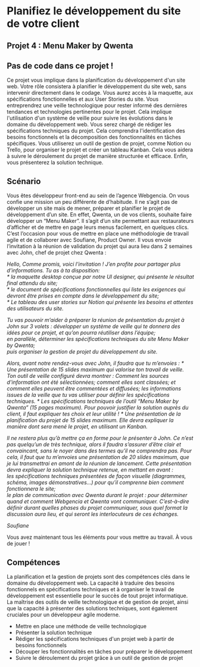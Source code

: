 # Planifiez le développement du site de votre client
  
## Projet 4 : Menu Maker by Qwenta

## Pas de code dans ce projet !  
 
Ce projet vous implique dans la planification du développement d'un site web.
Votre rôle consistera à planifier le développement du site web, sans intervenir directement dans le codage. Vous aurez accès à la maquette, aux spécifications fonctionnelles et aux User Stories du site.
Vous entreprendrez une veille technologique pour rester informé des dernières tendances et technologies pertinentes pour le projet. Cela implique l'utilisation d'un système de veille pour suivre les évolutions dans le domaine du développement web.
Vous serez chargé de rédiger les spécifications techniques du projet. Cela comprendra l'identification des besoins fonctionnels et la décomposition des fonctionnalités en tâches spécifiques.
Vous utiliserez un outil de gestion de projet, comme Notion ou Trello, pour organiser le projet et créer un tableau Kanban. Cela vous aidera à suivre le déroulement du projet de manière structurée et efficace.
Enfin, vous présenterez la solution technique.  
  
## Scénario  

Vous êtes développeur front-end au sein de l’agence Webgencia. On vous confie une mission un peu différente de d’habitude. Il ne s’agit pas de développer un site mais de mener, préparer et planifier le projet de développement d’un site. En effet, Qwenta, un de vos clients, souhaite faire développer un “Menu Maker”. Il s’agit d’un site permettant aux restaurateurs d’afficher et de mettre en page leurs menus facilement, en quelques clics. C’est l’occasion pour vous de mettre en place une méthodologie de travail agile et de collaborer avec Soufiane, Product Owner. Il vous envoie l’invitation à la réunion de validation du projet qui aura lieu dans 2 semaines avec John, chef de projet chez Qwenta :

_Hello, Comme promis, voici l’invitation ! J’en profite pour partager plus d’informations. Tu as à ta disposition:_  
_* la maquette desktop conçue par notre UI designer, qui présente le résultat final attendu du site;_  
_* le document de spécifications fonctionnelles qui liste les exigences qui devront être prises en compte dans le développement du site;_  
_* Le tableau des user stories sur Notion qui présente les besoins et attentes des utilisateurs du site._  

_Tu vas pouvoir m’aider à préparer la réunion de présentation du projet à John sur 3 volets :_
_développer un système de veille qui te donnera des idées pour ce projet, et qu’on pourra réutiliser dans l’équipe;_  
_en parallèle, déterminer les spécifications techniques du site Menu Maker by Qwenta;_  
_puis organiser la gestion de projet du développement du site._  

_Alors, avant notre rendez-vous avec John, il faudra que tu m’envoies :_
_* Une présentation de 15 slides maximum qui valorise ton travail de veille. Ton outil de veille configuré devra montrer : Comment les sources d'information ont été sélectionnées; comment elles sont classées; et comment elles peuvent être commentées et diffusées; les informations issues de la veille que tu vas utiliser pour définir les spécifications techniques._
_* Les spécifications techniques de l’outil “Menu Maker by Qwenta” (15 pages maximum). Pour pouvoir justifier la solution auprès du client, il faut expliquer tes choix et leur utilité !_
_* Une présentation de la planification du projet de 15 slides maximum. Elle devra expliquer la manière dont sera mené le projet, en utilisant un Kanban._
 
_Il ne restera plus qu’à mettre ça en forme pour le présenter à John. Ce n’est pas quelqu’un de très technique, alors il faudra s’assurer d’être clair et convaincant, sans le noyer dans des termes qu’il ne comprendra pas. Pour cela, il faut que tu m’envoies une présentation de 20 slides maximum, que je lui transmettrai en amont de la réunion de lancement. Cette présentation devra expliquer la solution technique retenue, en mettant en avant :_  
_les spécifications techniques présentées de façon visuelle (diagrammes, schéma, images démonstratives…) pour qu’il comprenne bien comment fonctionnera le site;_  
_le plan de communication avec Qwenta durant le projet : pour déterminer quand et comment Webgencia et Qwenta vont communiquer. C’est-à-dire définir durant quelles phases du projet communiquer, sous quel format la discussion aura lieu, et qui seront les interlocuteurs de ces échanges._  

_Soufiane_

Vous avez maintenant tous les éléments pour vous mettre au travail. À vous de jouer !   
  
## Compétences  

La planification et la gestion de projets sont des compétences clés dans le domaine du développement web. La capacité à traduire des besoins fonctionnels en spécifications techniques et à organiser le travail de développement est essentielle pour le succès de tout projet informatique. La maîtrise des outils de veille technologique et de gestion de projet, ainsi que la capacité à présenter des solutions techniques, sont également cruciales pour un développeur agile moderne.  

* Mettre en place une méthode de veille technologique  
* Présenter la solution technique  
* Rédiger les spécifications techniques d'un projet web à partir de besoins fonctionnels  
* Découper les fonctionnalités en tâches pour préparer le développement  
* Suivre le déroulement du projet grâce à un outil de gestion de projet  
  

